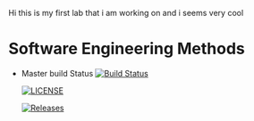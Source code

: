 
Hi this is my first lab that i am working on and i seems very cool

# Software Engineering Methods
- Master build Status [![Build Status](https://travis-ci.org/mikesobers/sem.svg?branch=main)](https://travis-ci.org/mikesobers/sem)
  
  [![LICENSE](https://img.shields.io/github/license/mikesobers/sem.svg?style=flat-square)](https://github.com/mikesobers/sem/blob/master/LICENSE)
  
  [![Releases](https://img.shields.io/github/release/mikesobers/sem/all.svg?style=flat-square)](https://github.com/mikesobers/sem/releases)